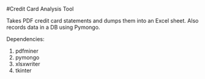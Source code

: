 #Credit Card Analysis Tool

Takes PDF credit card statements and dumps them into an Excel sheet.
Also records data in a DB using Pymongo.

Dependencies:
1. pdfminer
2. pymongo
3. xlsxwriter
4. tkinter
	